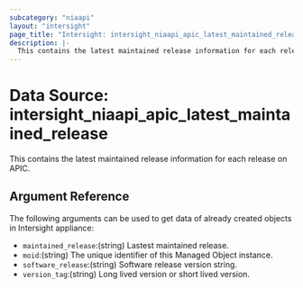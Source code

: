 ```yaml
---
subcategory: "niaapi"
layout: "intersight"
page_title: "Intersight: intersight_niaapi_apic_latest_maintained_release"
description: |-
  This contains the latest maintained release information for each release on APIC.
---
```


# Data Source: intersight_niaapi_apic_latest_maintained_release
This contains the latest maintained release information for each release on APIC.
## Argument Reference
The following arguments can be used to get data of already created objects in Intersight appliance:
* `maintained_release`:(string) Lastest maintained release. 
* `moid`:(string) The unique identifier of this Managed Object instance. 
* `software_release`:(string) Software release version string. 
* `version_tag`:(string) Long lived version or short lived version. 

